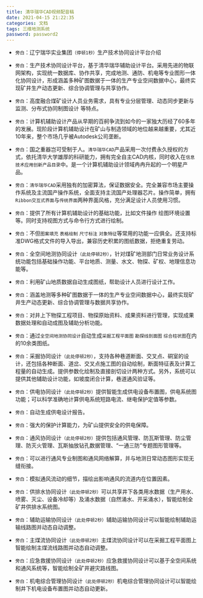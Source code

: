 ```yaml
---
title: 清华瑞华CAD视频配音稿
date: 2021-04-15 21:22:35
categories: 文档
tags: 三维地测系统
password: password2
---
```



* `旁白`：辽宁瑞华实业集团`（停顿1秒）`生产技术协同设计平台介绍

* `旁白`：生产技术协同设计平台，基于清华瑞华辅助设计平台。采用先进的物联网架构，实现统一数据库、协作共享，完成地测、通防、机电等专业图形一体化协同设计，形成涵盖多种矿图数据于一体的生产专业空间数据中心，最终实现矿井生产动态更新、综合协调管理与共享协作。

* `旁白`：高度融合煤矿设计人员业务需求，具有专业分层管理、动态同步更新与监测、分布式协同制图设计
等特点。

* `旁白`：计算机辅助设计产品从早期的百舸争流到如今的一家独大历经了60多年的发展。现阶段计算机辅助设计在矿山与制造领域的地位越来越重要，尤其近10年来，整个市场几乎被Autodesk公司垄断。

* `旁白`：国之重器岂可受制于人。`清华瑞华CAD`产品采用一次付费永久授权的方式，依托清华大学雄厚的科研能力，拥有完全自主CAD内核，同时收入在`信息技术应用创新产品目录`中。是一个计算机辅助设计领域冉冉升起的一个明星产品。

* `旁白`：`清华瑞华CAD`采用独有的加密算法，保证数据安全。完全兼容市场主要操作系统及主流国产操作系统，全面支持主流国产处理器芯片。操作简单，拥有`Ribbon交互式界面`与`传统界面`两种界面风格，充分满足设计人员使用习惯。

* `旁白`：提供了所有计算机辅助设计的基础功能，比如文件操作 绘图环境设置等。同时支持视图方式与命令行方式进行绘制。

* `旁白`：不但`图案填充` `表格绘制` `尺寸标注` `对象特征`等常用的功能一应俱全。还支持标准DWG格式文件的导入导出，兼容历史积累的图纸数据，拒绝重复劳动。

* `旁白`：全空间地测协同设计`（此处停顿2秒）`，针对煤矿地测部门日常业务设计系统功能包括基础操作功能、平台地质、测量、水文、物探、矿权、地理信息功能等。
* `旁白`：利用矿山地质数据自动生成图纸，帮助设计人员进行设计工作。

* `旁白`：涵盖地测等多种矿图数据于一体的生产专业空间数据中心，最终实现矿井生产动态更新、综合协调管理与数据共享协作。

* `旁白`：对井上下物探工程项目、物探原始资料、成果资料进行管理，实现成果数据处理和自动成图及辅助分析功能。

* `旁白`：通过`全空间地测协同设计`自动生成`采掘工程平面图` `勘探线剖面图` `综合柱状图`在内的10余类图纸。

* `旁白`：采掘协同设计`（此处停顿2秒）`，支持各种巷道断面、交叉点、硐室的设计，还包括各种断面、道岔、交叉点施工图的自动绘制，断面特征表及计算工程量的自动生成。提供参数化绘制及直接剖切设计两种方式。另外，系统可以提供其他辅助设计功能，如坡度闭合计算，巷道通风验证等。

* `旁白`：供电协同设计`（此处停顿2秒）`提供智能生成供电设备布置图，供电系统图功能；可以科学准确地计算供电系统短路电流、继电保护定值等参数。

* `旁白`：自动生成供电设计报告。

* `旁白`：强大的保护计算能力，为矿山提供安全的供电保障。

* `旁白`：通风协同设计`（此处停顿2秒）`提供包括通风管理、防瓦斯管理、防尘管理、防灭火管理、瓦斯抽放钻孔数据管理、“一通三防”专题图形管理等。

* `旁白`：可以进行通风专业制图和通风网络解算，并与地测日常动态图形实现无缝衔接。

* `旁白`：模拟通风流动的细节，描绘出影响通风的流道内在位置因素。

* `旁白`：供排水协同设计`（此处停顿2秒）`可以共享井下各类用水数据（生产用水、喷雾、灭尘、设备冷却等）及涌水数据（自然涌水、开采涌水），智能绘制全矿井供排水系统图。

* `旁白`：辅助运输协同设计`（此处停顿2秒）`辅助运输协同设计可以智能绘制辅助运输线路图并动态自动调整。

* `旁白`：主煤流协同设计`（此处停顿2秒）`主煤流协同设计可以在采掘工程平面图上智能绘制主煤流线路图并动态自动调整。

* `旁白`：应急救援协同设计`（此处停顿2秒）`应急救援协同设计可以基于全空间系统和通风系统等，智能绘制全矿井避灾路线图。

* `旁白`：机电综合管理协同设计`（此处停顿2秒）`机电综合管理协同设计可以智能绘制井下机电设备布置图并动态自动更新。



